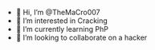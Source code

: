 - 👋 Hi, I’m @TheMaCro007
- 👀 I’m interested in Cracking
- 🌱 I’m currently learning PhP
- 💞️ I’m looking to collaborate on a hacker

<!---
TheMaCro007/TheMaCro007 is so ✨ special 
